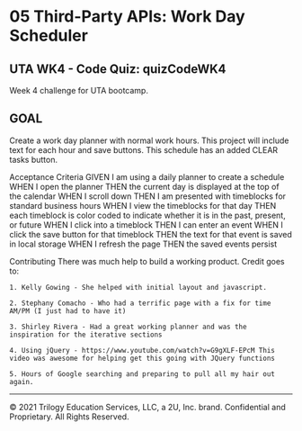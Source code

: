# 05 Third-Party APIs: Work Day Scheduler

## UTA WK4 - Code Quiz: quizCodeWK4
Week 4 challenge for UTA bootcamp.

## GOAL
Create a work day planner with normal work hours. This project will include text for each hour and save buttons. This schedule has an added CLEAR tasks button.

Acceptance Criteria
GIVEN I am using a daily planner to create a schedule
WHEN I open the planner
THEN the current day is displayed at the top of the calendar
WHEN I scroll down
THEN I am presented with timeblocks for standard business hours
WHEN I view the timeblocks for that day
THEN each timeblock is color coded to indicate whether it is in the past, present, or future
WHEN I click into a timeblock
THEN I can enter an event
WHEN I click the save button for that timeblock
THEN the text for that event is saved in local storage
WHEN I refresh the page
THEN the saved events persist

Contributing
There was much help to build a working product. Credit goes to:

    1. Kelly Gowing - She helped with initial layout and javascript.
   
    2. Stephany Comacho - Who had a terrific page with a fix for time AM/PM (I just had to have it)

    3. Shirley Rivera - Had a great working planner and was the inspiration for the iterative sections                
   
    4. Using jQuery - https://www.youtube.com/watch?v=G9gXLF-EPcM This video was awesome for helping get this going with JQuery functions
    
    5. Hours of Google searching and preparing to pull all my hair out again.
- - -
© 2021 Trilogy Education Services, LLC, a 2U, Inc. brand. Confidential and Proprietary. All Rights Reserved.
